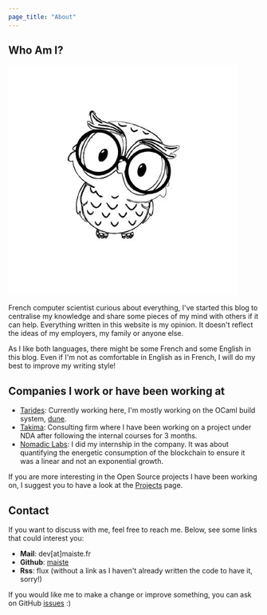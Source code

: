 ```yaml
---
page_title: "About"
---
```


## Who Am I?

<!-- HACK: HTML is needed to give a finner control on the look. -->
<div class="profile">
    <img alt="Profile" src="/static/images/about/profile.jpg" />
    <div>
        <p>
            French computer scientist curious about everything, I've started this blog to
            centralise my knowledge and share some pieces of my mind with others if it can
            help. Everything written in this website is my opinion. It doesn't reflect the
            ideas of my employers, my family or anyone else.
        </p>
        <p>
            As I like both languages, there might be some French and some English in this
            blog. Even if I'm not as comfortable in English as in French, I will do my best
            to improve my writing style!
        </p>
    </div>
</div>

## Companies I work or have been working at

- [Tarides](https://tarides.com/): Currently working here, I'm mostly working
  on the OCaml build system, [dune](https://github.com/ocaml/dune).
- [Takima](https://www.takima.fr/): Consulting firm where I have been working
  on a project under NDA after following the internal courses for 3 months.
- [Nomadic Labs](https://www.nomadic-labs.com/): I did my internship in the
  company. It was about quantifying the energetic consumption of the blockchain
  to ensure it was a linear and not an exponential growth.

If you are more interesting in the Open Source projects I have been working on,
I suggest you to have a look at the [Projects](/projects) page.

<!-- TODO: Add more details about the company and my work there -->

## Contact

If you want to discuss with me, feel free to reach me. Below, see some links
that could interest you:

- **Mail**: dev[at]maiste.fr
- **Github**: [maiste](https://github.com/maiste)
- **Rss**: flux (without a link as I haven't already written the code to have
  it, sorry!)

If you would like me to make a change or improve something, you can ask on
GitHub [issues](https://github.com/maiste/maiste.fr/issues) :)
